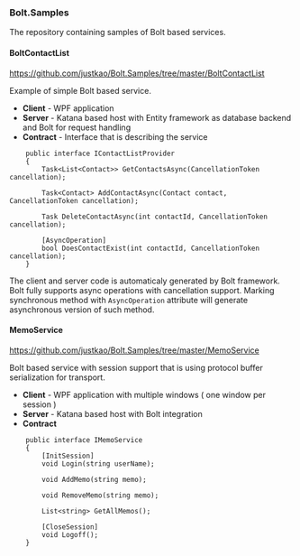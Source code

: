 ### Bolt.Samples
The repository containing samples of Bolt based services.

#### BoltContactList
<https://github.com/justkao/Bolt.Samples/tree/master/BoltContactList>

Example of simple Bolt based service.
* **Client** - WPF application
* **Server** - Katana based host with Entity framework as database backend and Bolt for request handling
* **Contract** - Interface that is describing the service
```
    public interface IContactListProvider
    {
        Task<List<Contact>> GetContactsAsync(CancellationToken cancellation);

        Task<Contact> AddContactAsync(Contact contact, CancellationToken cancellation);

        Task DeleteContactAsync(int contactId, CancellationToken cancellation);

        [AsyncOperation]
        bool DoesContactExist(int contactId, CancellationToken cancellation);
    }
```

The client and server code is automaticaly generated by Bolt framework. Bolt fully supports async operations with cancellation support. 
Marking synchronous method with `AsyncOperation` attribute will generate asynchronous version of such method.

#### MemoService
<https://github.com/justkao/Bolt.Samples/tree/master/MemoService>

Bolt based service with session support that is using protocol buffer serialization for transport.

* **Client** - WPF application with multiple windows ( one window per session )
* **Server** - Katana based host with Bolt integration
* **Contract**
``` 
    public interface IMemoService
    {
        [InitSession]
        void Login(string userName);

        void AddMemo(string memo);

        void RemoveMemo(string memo);

        List<string> GetAllMemos();

        [CloseSession]
        void Logoff();
    }
``` 



